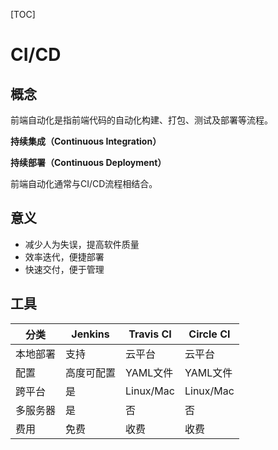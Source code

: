 [TOC]

# CI/CD

## 概念

前端自动化是指前端代码的自动化构建、打包、测试及部署等流程。

**持续集成（Continuous Integration）**

**持续部署（Continuous Deployment）**

前端自动化通常与CI/CD流程相结合。



## 意义

+ 减少人为失误，提高软件质量
+ 效率迭代，便捷部署
+ 快速交付，便于管理



## 工具

| 分类     | Jenkins    | Travis CI | Circle CI |
| -------- | ---------- | --------- | --------- |
| 本地部署 | 支持       | 云平台    | 云平台    |
| 配置     | 高度可配置 | YAML文件  | YAML文件  |
| 跨平台   | 是         | Linux/Mac | Linux/Mac |
| 多服务器 | 是         | 否        | 否        |
| 费用     | 免费       | 收费      | 收费      |

